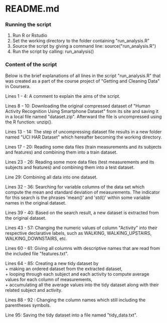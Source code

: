 # README.md

### Running the script

1. Run R or Rstudio
2. Set the working directory to the folder containing "run_analysis.R"
3. Source the script by giving a command line: source("run_analysis.R")
4. Run the script by calling: run_analysis()

### Content of the script

Below is the brief explanations of all lines in the script "run_analysis.R" that was created as a part of the course project of "Getting and Cleaning Data" in Coursera.

Lines 1 - 4: A comment to explain the aims of the script.  

Lines 8 - 10: Downloading the original compressed dataset of "Human Activity Recognition Using Smartphone Dataset" from its site and saving it in a local file named "dataset.zip". Afterward the file is uncompressed using the R function: unzip().  

Lines 13 - 14: The step of uncompressing dataset file results in a new folder named "UCI HAR Dataset" which hereafter becoming the working directory.  

Lines 17 - 20: Reading some data files (train measurements and its subjects and features) and combining them into a train dataset.  

Lines 23 - 26: Reading some more data files (test measurements and its subjects and features) and combining them into a test dataset.  

Line 29: Combining all data into one dataset.

Lines 32 - 36: Searching for variable columns of the data set which compute the mean and standard deviation of measurements. The indicator for this search is the phrases 'mean()' and 'std()' within some variable names in the original dataset.  

Lines 39 - 40: Based on the search result, a new dataset is extracted from the original dataset.  

Lines 43 - 57: Changing the numeric values of column "Activity" into their respective declarative labels, such as  WALKING, WALKING\_UPSTAIRS, WALKING\_DOWNSTAIRS, etc.  

Lines 60 - 61: Giving all columns with descriptive names that are read from the included file "features.txt".  

Lines 64 - 85: Creating a new tidy dataset by  
    + making an ordered dataset from the extracted dataset,  
    + looping through each subject and each activity to compute average values for each column of measurements,  
    + accumulating all the average values into the tidy dataset along with their related subject and activity.  

Lines 88 - 92 : Changing the column names which still including the parentheses symbols.  

Line 95: Saving the tidy dataset into a file named "tidy_data.txt".  
